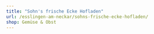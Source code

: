 ```yaml
---
title: "Sohn's frische Ecke Hofladen"
url: /esslingen-am-neckar/sohns-frische-ecke-hofladen/
shop: Gemüse & Obst
---
```

